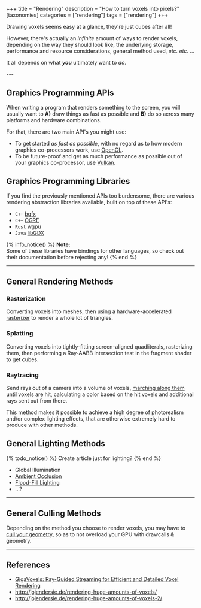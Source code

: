 +++
title = "Rendering"
description = "How to turn voxels into pixels?"
[taxonomies]
categories = ["rendering"]
tags = ["rendering"]
+++

Drawing voxels seems easy at a glance, they're just cubes after all!

However, there's actually an *infinite* amount of ways to render voxels,
depending on the way they should look like, the underlying storage,
performance and resource considerations, general method used, *etc. etc.* ...

It all depends on what ***you*** ultimately want to *do*.

<!-- more --> ---

## Graphics Programming APIs

When writing a program that renders something to the screen,
you will usually want to **A)** draw things as fast as possible
and **B)** do so across many platforms and hardware combinations.

For that, there are two main API's you might use:

- To get started *as fast as possible*, with no regard as to how modern graphics co-processors work,
  use [OpenGL](/wiki/opengl).
- To be future-proof and get as much performance as possible out of your graphics co-processor,
  use [Vulkan](/wiki/vulkan).

## Graphics Programming Libraries

If you find the previously mentioned APIs too burdensome,
there are various rendering abstraction libraries available,
built on top of these API's:

- `C++` [bgfx](https://github.com/bkaradzic/bgfx)
- `C++` [OGRE](https://ogrecave.github.io/ogre/)
- `Rust` [wgpu](https://wgpu.rs/)
- `Java` [libGDX](https://libgdx.com/)

{% info_notice() %}
**Note:**  
Some of these libraries have bindings for other languages,
so check out their documentation before rejecting any!
{% end %}

---

## General Rendering Methods

### Rasterization

Converting voxels into meshes, then using a hardware-accelerated [rasterizer](https://en.wikipedia.org/wiki/Rasterisation)
to render a whole lot of triangles.

### Splatting

Converting voxels into tightly-fitting screen-aligned quadliterals, rasterizing them,
then performing a Ray-AABB intersection test in the fragment shader to get cubes.

### Raytracing

Send rays out of a camera into a volume of voxels, [marching along them](/wiki/raycasting) until voxels are hit,
calculating a color based on the hit voxels and additional rays sent out from there.

This method makes it possible to achieve a high degree of photorealism and/or complex lighting effects,
that are otherwise extremely hard to produce with other methods.

## General Lighting Methods

{% todo_notice() %} Create article just for lighting? {% end %}

- Global Illumination
- [Ambient Occlusion](https://0fps.net/2013/07/03/ambient-occlusion-for-minecraft-like-worlds/)
- [Flood-Fill Lighting](https://web.archive.org/web/20210429192404/https://www.seedofandromeda.com/blogs/29-fast-flood-fill-lighting-in-a-blocky-voxel-game-pt-1)
- ...?

---

## General Culling Methods

Depending on the method you choose to render voxels,
you may have to [cull your geometry](/wiki/culling),
so as to not overload your GPU with drawcalls & geometry.

---

## References

- [GigaVoxels: Ray-Guided Streaming for Efficient and Detailed Voxel Rendering](https://artis.inrialpes.fr/Publications/2009/CNLE09/)
- <http://jojendersie.de/rendering-huge-amounts-of-voxels/>
- <http://jojendersie.de/rendering-huge-amounts-of-voxels-2/>
